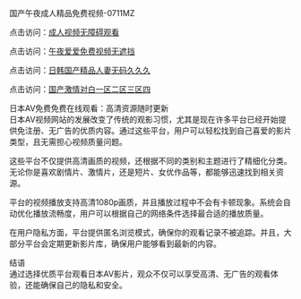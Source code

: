 国产午夜成人精品免费视频-0711MZ

点击访问：<a href="https://heiliaowzu4ur.pages.dev">成人视频无障碍观看</a>

点击访问：<a href="https://heiliaozj3tjd.pages.dev">午夜爱爱免费视频无遮挡</a>

点击访问：<a href="https://heiliaowt0d7p.pages.dev">日韩国产精品人妻无码久久久</a>

点击访问：<a href="https://heiliaoxwd5i8.pages.dev">国产激情对白一区二区三区四</a>

日本AV免费免费在线观看：高清资源随时更新  
日本AV视频网站的发展改变了传统的观影习惯，尤其是现在许多平台已经开始提供免注册、无广告的优质内容。通过这些平台，用户可以轻松找到自己喜爱的影片类型，且无需担心视频质量问题。

这些平台不仅提供高清画质的视频，还根据不同的类别和主题进行了精细化分类。无论你是喜欢剧情片、激情片，还是短片、女优作品等，都能够迅速找到相关资源。

平台的视频播放支持高清1080p画质，并且播放过程中不会有卡顿现象。系统会自动优化播放流畅度，用户可以根据自己的网络条件选择最合适的播放质量。

在用户隐私方面，平台提供匿名浏览模式，确保你的观看记录不被追踪。并且，大部分平台会定期更新影片库，确保用户能够看到最新的内容。

结语  
通过选择优质平台观看日本AV影片，观众不仅可以享受高清、无广告的观看体验，还能确保自己的隐私和安全。

<span style="display:none;">[Canonical link]( https://github.com/nff4046866/xyzav09)</span>
